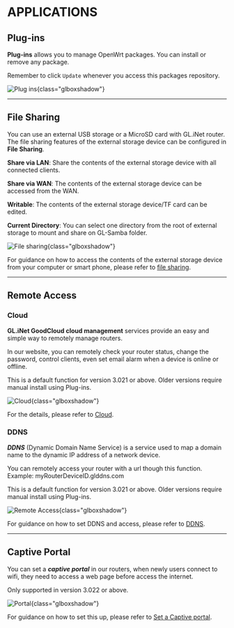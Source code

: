 # APPLICATIONS


## Plug-ins

**Plug-ins** allows you to manage OpenWrt packages. You can install or remove any package. 

Remember to click `Update` whenever you access this packages repository.

![Plug ins](https://static.gl-inet.com/docs/en/3/setup/gl-mt1300/Plug_ins.jpg){class="glboxshadow"} 



---

## File Sharing

You can use an external USB storage or a MicroSD card with GL.iNet router. The file sharing features of the external storage device can be configured in **File Sharing**.

**Share via LAN**: Share the contents of the external storage device with all connected clients.

**Share via WAN**: The contents of the external storage device can be accessed from the WAN.

**Writable**: The contents of the external storage device/TF card can be edited.

**Current Directory**: You can select one directory from the root of external storage to mount and share on GL-Samba folder. 

![File sharing](https://static.gl-inet.com/docs/en/3/setup/gl-mt1300/File_sharing.jpg){class="glboxshadow"} 



For guidance on how to access the contents of the external storage device from your computer or smart phone, please refer to [file sharing](../../../tutorials/file_sharing/).


---

## Remote Access


### Cloud

**GL.iNet GoodCloud cloud management** services provide an easy and simple way to remotely manage routers. 

In our website, you can remotely check your router status, change the password, control clients, even set email alarm when a device is online or offline.

This is a default function for version 3.021 or above. Older versions require manual install using Plug-ins.

![Cloud](https://static.gl-inet.com/docs/en/3/setup/gl-ar750s/applications/cloud.png){class="glboxshadow"}


For the details, please refer to [Cloud](../../../tutorials/cloud/).

### DDNS

_**DDNS**_ (Dynamic Domain Name Service) is a service used to map a domain name to the dynamic IP address of a network device. 

You can remotely access your router with a url though this function. Example: myRouterDeviceID.glddns.com

This is a default function for version 3.021 or above. Older versions require manual install using Plug-ins.


![Remote Access](https://static.gl-inet.com/docs/en/3/setup/gl-mt1300/Remote_Access.jpg){class="glboxshadow"}


For guidance on how to set DDNS and access, please refer to [DDNS](../../../tutorials/ddns/).

---

## Captive Portal

You can set a _**captive portal**_ in our routers, when newly users connect to wifi, they need to access a web page before access the internet.

Only supported in version 3.022 or above.

![Portal](https://static.gl-inet.com/docs/en/3/setup/gl-mt1300/Captive_Portal.jpg){class="glboxshadow"}


For guidance on how to set this up, please refer to [Set a Captive portal](../../../tutorials/captive_portal).

